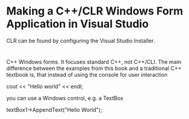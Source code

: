 <h1>Making a C++/CLR Windows Form Application in Visual Studio</h1>

CLR can be found by configuring the Visual Studio Installer.
#
C++ Windows forms. It focuses standard C++, not C++/CLI. The main difference between the examples from this book and a traditional C++ textbook is, that instead of using the console for user interaction

cout << "Hello world" << endl;

you can use a Windows control, e.g. a TextBox

textBox1->AppendText("Hello World");
